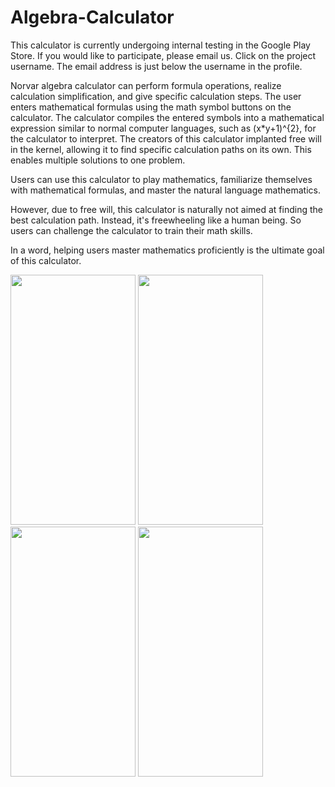 # Algebra-Calculator

This calculator is currently undergoing internal testing in the Google Play Store. If you would like to participate, please email us. Click on the project username. The email address is just below the username in the profile.

Norvar algebra calculator can perform formula operations, realize calculation simplification, and give specific calculation steps. The user enters mathematical formulas using the math symbol buttons on the calculator. The calculator compiles the entered symbols into a mathematical expression similar to normal computer languages, such as (x*y+1)^{2}, for the calculator to interpret. The creators of this calculator implanted free will in the kernel, allowing it to find specific calculation paths on its own. This enables multiple solutions to one problem.

Users can use this calculator to play mathematics, familiarize themselves with mathematical formulas, and master the natural language mathematics.

However, due to free will, this calculator is naturally not aimed at finding the best calculation path. Instead, it's freewheeling like a human being. So users can challenge the calculator to train their math skills.

In a word, helping users master mathematics proficiently is the ultimate goal of this calculator. 

<img src="https://user-images.githubusercontent.com/9779240/159383843-f1b509f1-1b6c-4796-8da8-b845e18a9a77.jpg"  width="200" height="400" />    <img src="https://user-images.githubusercontent.com/9779240/159383859-e37d8eb6-5bcd-4d34-8289-6c9391a57ab1.jpg"  width="200" height="400" />   <img src="https://user-images.githubusercontent.com/9779240/159389452-20e76326-af20-443a-b6fb-6ac1fa40bd5e.jpg"  width="200" height="400" />   <img src="https://user-images.githubusercontent.com/9779240/159390797-6b3e7052-25ad-4c66-893e-a07152dbefdf.jpg"  width="200" height="400" />

